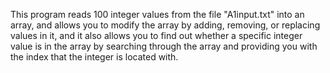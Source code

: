 This program reads 100 integer values from the file "A1input.txt" into an array, and allows you to modify the array by adding, removing, or replacing values in it, and it also allows you to find out whether a specific integer value is in the array by searching through the array and providing you with the index that the integer is located with.

